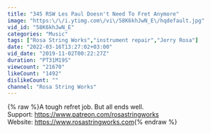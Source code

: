 ```yaml
---
title: "345 RSW Les Paul Doesn't Need To Fret Anymore"
image: "https:\/\/i.ytimg.com\/vi\/58K6khJwN_E\/hqdefault.jpg"
vid_id: "58K6khJwN_E"
categories: "Music"
tags: ["Rosa String Works","instrument repair","Jerry Rosa"]
date: "2022-03-16T13:27:02+03:00"
vid_date: "2019-11-02T00:22:27Z"
duration: "PT31M19S"
viewcount: "21670"
likeCount: "1492"
dislikeCount: ""
channel: "Rosa String Works"
---
```

{% raw %}A tough refret job.  But all ends well.<br />Support:  <a rel="nofollow" target="blank" href="https://www.patreon.com/rosastringworks">https://www.patreon.com/rosastringworks</a><br />Website:  <a rel="nofollow" target="blank" href="https://www.rosastringworks.com">https://www.rosastringworks.com</a>{% endraw %}
